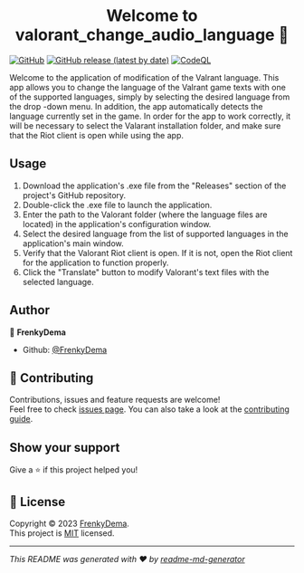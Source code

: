 <h1 align="center">Welcome to valorant_change_audio_language 👋</h1>

[![GitHub](https://img.shields.io/github/license/FrenkyDema/valorant_change_audio_language)](https://github.com/FrenkyDema/valorant_change_audio_language/blob/main/LICENSE)
[![GitHub release (latest by date)](https://img.shields.io/github/v/release/FrenkyDema/valorant_change_audio_language)](https://github.com/FrenkyDema/valorant_change_audio_language/releases/latest)
[![CodeQL](https://github.com/FrenkyDema/valorant_change_audio_language/actions/workflows/github-code-scanning/codeql/badge.svg)](https://github.com/FrenkyDema/valorant_change_audio_language/actions/workflows/github-code-scanning/codeql)

Welcome to the application of modification of the Valrant language. This app allows you to change the language of the Valrant game texts with one of the supported languages, simply by selecting the desired language from the drop -down menu. In addition, the app automatically detects the language currently set in the game. In order for the app to work correctly, it will be necessary to select the Valarant installation folder, and make sure that the Riot client is open while using the app.

## Usage

1. Download the application's .exe file from the "Releases" section of the project's GitHub repository.
1. Double-click the .exe file to launch the application.
1. Enter the path to the Valorant folder (where the language files are located) in the application's configuration window.
1. Select the desired language from the list of supported languages in the application's main window.
1. Verify that the Valorant Riot client is open. If it is not, open the Riot client for the application to function properly.
1. Click the "Translate" button to modify Valorant's text files with the selected language.

## Author

👤 **FrenkyDema**

* Github: [@FrenkyDema](https://github.com/FrenkyDema)

## 🤝 Contributing

Contributions, issues and feature requests are welcome!<br />Feel free to check [issues page](https://github.com/FrenkyDema/Test_Application_Update/issues/new/choose). You can also take a look at the [contributing guide](https://github.com/FrenkyDema/Test_Application_Update/blob/main/.github/CONTRIBUTING.md).

## Show your support

Give a ⭐️ if this project helped you!

## 📝 License

Copyright © 2023 [FrenkyDema](https://github.com/FrenkyDema).<br />
This project is [MIT](https://github.com/FrenkyDema/Test_Application_Update/blob/main/LICENSE) licensed.

***
_This README was generated with ❤️ by [readme-md-generator](https://github.com/kefranabg/readme-md-generator)_
